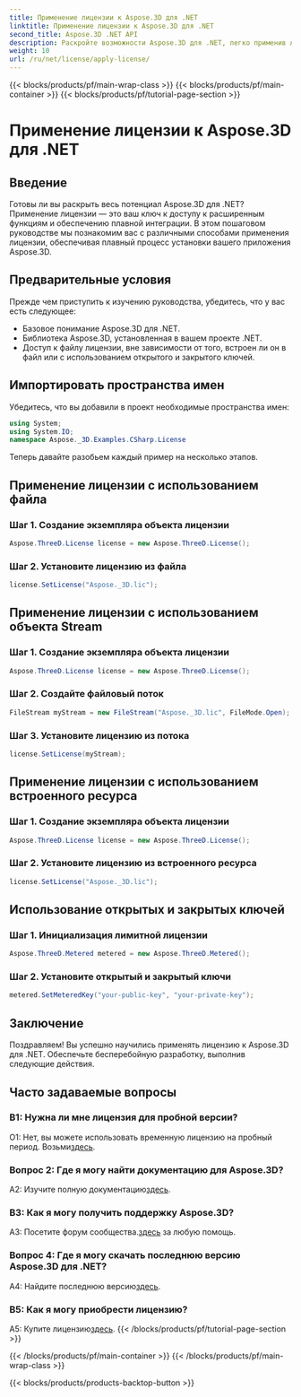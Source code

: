 ```yaml
---
title: Применение лицензии к Aspose.3D для .NET
linktitle: Применение лицензии к Aspose.3D для .NET
second_title: Aspose.3D .NET API
description: Раскройте возможности Aspose.3D для .NET, легко применив лицензию. Следуйте нашему пошаговому руководству, чтобы интеграция прошла гладко.
weight: 10
url: /ru/net/license/apply-license/
---
```


{{< blocks/products/pf/main-wrap-class >}}
{{< blocks/products/pf/main-container >}}
{{< blocks/products/pf/tutorial-page-section >}}

# Применение лицензии к Aspose.3D для .NET

## Введение

Готовы ли вы раскрыть весь потенциал Aspose.3D для .NET? Применение лицензии — это ваш ключ к доступу к расширенным функциям и обеспечению плавной интеграции. В этом пошаговом руководстве мы познакомим вас с различными способами применения лицензии, обеспечивая плавный процесс установки вашего приложения Aspose.3D.

## Предварительные условия

Прежде чем приступить к изучению руководства, убедитесь, что у вас есть следующее:

- Базовое понимание Aspose.3D для .NET.
- Библиотека Aspose.3D, установленная в вашем проекте .NET.
- Доступ к файлу лицензии, вне зависимости от того, встроен ли он в файл или с использованием открытого и закрытого ключей.

## Импортировать пространства имен

Убедитесь, что вы добавили в проект необходимые пространства имен:

```csharp
using System;
using System.IO;
namespace Aspose._3D.Examples.CSharp.License
```

Теперь давайте разобьем каждый пример на несколько этапов.

## Применение лицензии с использованием файла

### Шаг 1. Создание экземпляра объекта лицензии

```csharp
Aspose.ThreeD.License license = new Aspose.ThreeD.License();
```

### Шаг 2. Установите лицензию из файла

```csharp
license.SetLicense("Aspose._3D.lic");
```

## Применение лицензии с использованием объекта Stream

### Шаг 1. Создание экземпляра объекта лицензии

```csharp
Aspose.ThreeD.License license = new Aspose.ThreeD.License();
```

### Шаг 2. Создайте файловый поток

```csharp
FileStream myStream = new FileStream("Aspose._3D.lic", FileMode.Open);
```

### Шаг 3. Установите лицензию из потока

```csharp
license.SetLicense(myStream);
```

## Применение лицензии с использованием встроенного ресурса

### Шаг 1. Создание экземпляра объекта лицензии

```csharp
Aspose.ThreeD.License license = new Aspose.ThreeD.License();
```

### Шаг 2. Установите лицензию из встроенного ресурса

```csharp
license.SetLicense("Aspose._3D.lic");
```

## Использование открытых и закрытых ключей

### Шаг 1. Инициализация лимитной лицензии

```csharp
Aspose.ThreeD.Metered metered = new Aspose.ThreeD.Metered();
```

### Шаг 2. Установите открытый и закрытый ключи

```csharp
metered.SetMeteredKey("your-public-key", "your-private-key");
```

## Заключение

Поздравляем! Вы успешно научились применять лицензию к Aspose.3D для .NET. Обеспечьте бесперебойную разработку, выполнив следующие действия.

## Часто задаваемые вопросы

### В1: Нужна ли мне лицензия для пробной версии?

 О1: Нет, вы можете использовать временную лицензию на пробный период. Возьми[здесь](https://purchase.aspose.com/temporary-license/).

### Вопрос 2: Где я могу найти документацию для Aspose.3D?

 A2: Изучите полную документацию[здесь](https://reference.aspose.com/3d/net/).

### В3: Как я могу получить поддержку Aspose.3D?

 A3: Посетите форум сообщества.[здесь](https://forum.aspose.com/c/3d/18) за любую помощь.

### Вопрос 4: Где я могу скачать последнюю версию Aspose.3D для .NET?

 A4: Найдите последнюю версию[здесь](https://releases.aspose.com/3d/net/).

### В5: Как я могу приобрести лицензию?

 A5: Купите лицензию[здесь](https://purchase.aspose.com/buy).
{{< /blocks/products/pf/tutorial-page-section >}}

{{< /blocks/products/pf/main-container >}}
{{< /blocks/products/pf/main-wrap-class >}}

{{< blocks/products/products-backtop-button >}}
